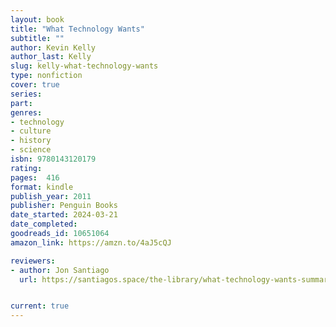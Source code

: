 ```yaml
---
layout: book
title: "What Technology Wants"
subtitle: ""
author: Kevin Kelly
author_last: Kelly
slug: kelly-what-technology-wants
type: nonfiction
cover: true
series: 
part: 
genres:
- technology
- culture
- history
- science
isbn: 9780143120179
rating: 
pages:  416
format: kindle
publish_year: 2011
publisher: Penguin Books
date_started: 2024-03-21
date_completed: 
goodreads_id: 10651064
amazon_link: https://amzn.to/4aJ5cQJ

reviewers:
- author: Jon Santiago
  url: https://santiagos.space/the-library/what-technology-wants-summary/


current: true
---
```

